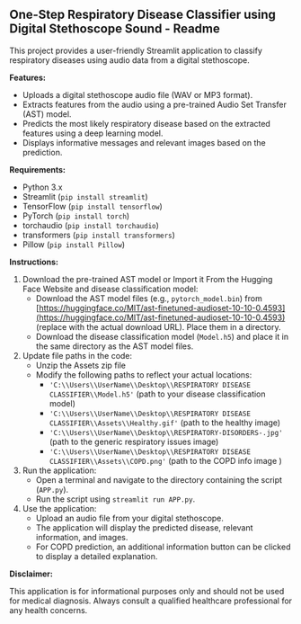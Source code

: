 ## One-Step Respiratory Disease Classifier using Digital Stethoscope Sound - Readme

This project provides a user-friendly Streamlit application to classify respiratory diseases using audio data from a digital stethoscope. 

**Features:**

- Uploads a digital stethoscope audio file (WAV or MP3 format).
- Extracts features from the audio using a pre-trained Audio Set Transfer (AST) model.
- Predicts the most likely respiratory disease based on the extracted features using a deep learning model.
- Displays informative messages and relevant images based on the prediction.

**Requirements:**

- Python 3.x
- Streamlit (`pip install streamlit`)
- TensorFlow (`pip install tensorflow`)
- PyTorch (`pip install torch`)
- torchaudio (`pip install torchaudio`)
- transformers (`pip install transformers`)
- Pillow (`pip install Pillow`)

**Instructions:**

1. Download the pre-trained AST model or Import it From the Hugging Face Website and disease classification model:
    - Download the AST model files (e.g., `pytorch_model.bin`) from [https://huggingface.co/MIT/ast-finetuned-audioset-10-10-0.4593](https://huggingface.co/MIT/ast-finetuned-audioset-10-10-0.4593) (replace with the actual download URL). Place them in a directory.
    - Download the disease classification model (`Model.h5`) and place it in the same directory as the AST model files.
2. Update file paths in the code:
    - Unzip the Assets zip file
    - Modify the following paths to reflect your actual locations:
        - `'C:\\Users\\UserName\\Desktop\\RESPIRATORY DISEASE CLASSIFIER\\Model.h5'` (path to your disease classification model)
        - `'C:\\Users\\UserName\\Desktop\\RESPIRATORY DISEASE CLASSIFIER\\Assets\\Healthy.gif'` (path to the healthy image)
        - `'C:\\Users\\UserName\\Desktop\\RESPIRATORY-DISORDERS-.jpg'` (path to the generic respiratory issues image)
        - `'C:\\Users\\UserName\\Desktop\\RESPIRATORY DISEASE CLASSIFIER\\Assets\\COPD.png'` (path to the COPD info image )
3. Run the application:
    - Open a terminal and navigate to the directory containing the script (`APP.py`).
    - Run the script using `streamlit run APP.py`.
4. Use the application:
    - Upload an audio file from your digital stethoscope.
    - The application will display the predicted disease, relevant information, and images.
    - For COPD prediction, an additional information button can be clicked to display a detailed explanation.

**Disclaimer:**

This application is for informational purposes only and should not be used for medical diagnosis. Always consult a qualified healthcare professional for any health concerns.
